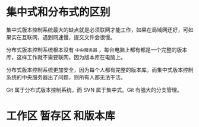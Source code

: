 # 集中式和分布式的区别
集中式版本控制系统最大的缺点就是必须联网才能工作，如果在局域网还好，可如果实在互联网，遇到网速慢，提交文件会很慢。

分布式版本控制系统根本没有 `中央服务器` ，每台电脑上都有都是一个完整的版本库，这样工作就不需要联网，因为版本库在电脑上。

分布式版本控制系统更加安全，因为每个人都有完整的版本库。而集中式版本控制系统的中央服务器出了问题，则所有人都无法干活。

Git 属于分布式版本控制系统，而 SVN 属于集中式。Git 有强大的分支管理。


# 工作区 暂存区 和版本库
